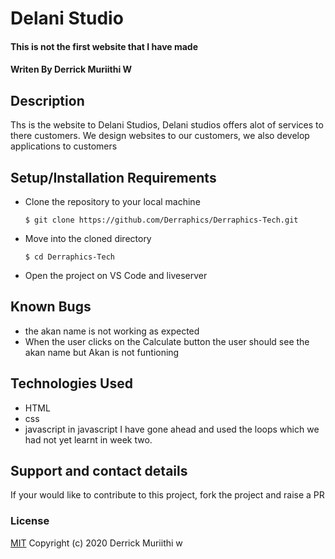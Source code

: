 # Delani Studio
#### This is not the first website that I have made 
#### Writen By Derrick Muriithi W
## Description
Ths is the website to Delani Studios,  Delani studios offers alot of services to there customers. We design websites to our customers, we also develop applications to 
customers   
## Setup/Installation Requirements
* Clone the repository to your local machine
    ```
    $ git clone https://github.com/Derraphics/Derraphics-Tech.git
    ```
* Move into the cloned directory
    ```
    $ cd Derraphics-Tech
    ```
* Open the project on VS Code and liveserver
## Known Bugs
* the akan name is not working as expected 
* When the user clicks on the Calculate button the user should see the akan name but Akan is not funtioning 
## Technologies Used
* HTML
* css
* javascript in javascript  I have gone ahead and used the loops which we had not yet learnt in week two.
## Support and contact details
If your would like to contribute to this project, fork the project and raise a PR
### License
[MIT](https://choosealicense.com/licenses/mit/)
Copyright (c) 2020 Derrick Muriithi w
